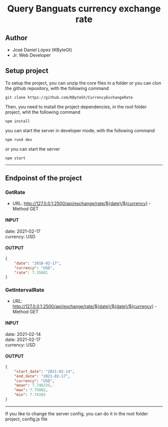 <h1 align="center">Query Banguats currency exchange rate</h1>

## Author
- José Daniel López (KByteGt)
- Jr. Web Developer

## Setup project
<p>To setup the project, you can unzip the core files in a folder or you can clon the github repository, with the following command</p>

```shell
git clone https://github.com/KByteGt/CurrencyExchangeRate
```

<p>Then, you need to install the project dependencies, in the root folder project, whit the following command</p>

```shell
npm install
```

<p>you can start the server in developer mode, with the following command</P>

```shell
npm rund dev
```

<p> or you can start the server</p>

```shell
npm start
```
---

## Endpoinst of the project
### GetRate
- URL: http://127.0.0.1:2500/api/exchange/rate/${date}/${currency} - Method GET
#### INPUT
<p>date: 2021-02-17 <br/>currency: USD</p>

#### OUTPUT
```json
{
    "date": "2018-02-17",
    "currency": "USD",
    "rate": 7.35801
}
```

### GetIntervalRate
- URL: http://127.0.0.1:2500/api/exchange/rate/${date}/${date}/${currency} - Method GET
#### INPUT
<p>date: 2021-02-14 <br/>date: 2021-02-17 <br/>currency: USD</p>

#### OUTPUT
```json
{
    "start_date": "2021-02-14",
    "end_date": "2021-02-17",
    "currency": "USD",
    "mean": 7.746235,
    "max": 7.75002,
    "min": 7.74185
}
```


---
<p>If you like to change the server config, you can do it in the root folder project, config.js file </p>